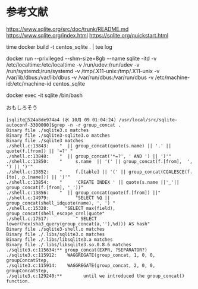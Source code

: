 # 参考文献
https://www.sqlite.org/src/doc/trunk/README.md
https://www.sqlite.org/index.html
https://sqlite.org/quickstart.html

time docker build -t centos_sqlite . | tee log

docker run --privileged --shm-size=8gb --name sqlite -itd -v /etc/localtime:/etc/localtime -v /run/udev:/run/udev -v /run/systemd:/run/systemd -v /tmp/.X11-unix:/tmp/.X11-unix -v /var/lib/dbus:/var/lib/dbus -v /var/run/dbus:/var/run/dbus -v /etc/machine-id:/etc/machine-id centos_sqlite

docker exec -it sqlite /bin/bash

おもしろそう
```
[sqlite💙524a8de974a4 (水 10月 09 01:04:24) /usr/local/src/sqlite-autoconf-3300000]$grep -n -r group_concat .
Binary file ./sqlite3.o matches
Binary file ./sqlite3-sqlite3.o matches
Binary file ./sqlite3 matches
./shell.c:13843:    "  || group_concat(quote(s.name) || '.' || quote(f.[from]) || '=?' "
./shell.c:13848:    "  || group_concat('*=?', ' AND ') || ')'"
./shell.c:13850:    "     s.name  || '(' || group_concat(f.[from],  ', ') || ')'"
./shell.c:13852:    "     f.[table] || '(' || group_concat(COALESCE(f.[to], p.[name])) || ')'"
./shell.c:13854:    "     'CREATE INDEX ' || quote(s.name ||'_'|| group_concat(f.[from], '_'))"
./shell.c:13856:    "  || group_concat(quote(f.[from]) ||"
./shell.c:14979:          "SELECT %Q || group_concat(shell_idquote(name), ', ') "
./shell.c:15328:      "SELECT max(field), group_concat(shell_escape_crnl(quote"
./shell.c:17517:          " SELECT lower(hex(sha3_query(group_concat(a,''),%d))) AS hash"
Binary file ./sqlite3-shell.o matches
Binary file ./.libs/sqlite3.o matches
Binary file ./.libs/libsqlite3.a matches
Binary file ./.libs/libsqlite3.so.0.8.6 matches
./sqlite3.c:115634:** group_concat(EXPR, ?SEPARATOR?)
./sqlite3.c:115912:    WAGGREGATE(group_concat, 1, 0, 0, groupConcatStep, 
./sqlite3.c:115914:    WAGGREGATE(group_concat, 2, 0, 0, groupConcatStep, 
./sqlite3.c:129240:**        until we introduced the group_concat() function.  
```
